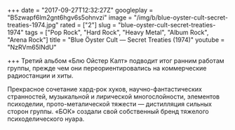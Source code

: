 +++
date = "2017-09-27T12:32:27Z"
googleplay = "B5zwapf6lm2gnt6hgv6s5ohnvzi"
image = "/img/b/blue-oyster-cult-secret-treaties-1974.jpg"
rated = ["2"]
slug = "blue-oyster-cult-secret-treaties-1974"
tags = ["Pop Rock", "Hard Rock", "Heavy Metal", "Album Rock", "Arena Rock"]
title = "Blue Öyster Cult — Secret Treaties (1974)"
youtube = "NzRVm65lNdU"

+++
Третий альбом &laquo;Блю Ойстер Калт&raquo; подводит итог ранним работам группы, прежде чем они переориентировались на&nbsp;коммерческие радиостанции и&nbsp;хиты. 

Прекрасное сочетание хард-рок хуков, научно-фантастических странностей, музыкальной и&nbsp;лирической многослойности, элементов психоделии, прото-металической тяжести&nbsp;&mdash; дистилляция сильных сторон группы. &laquo;БОК&raquo; создали свой собственный бренд тяжелого психоделического нуара.
